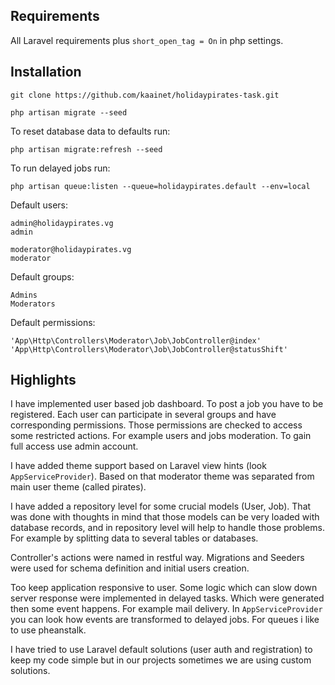 ## Requirements

All Laravel requirements plus `short_open_tag = On` in php settings.

## Installation

    git clone https://github.com/kaainet/holidaypirates-task.git

    php artisan migrate --seed

To reset database data to defaults run:

    php artisan migrate:refresh --seed

To run delayed jobs run:

    php artisan queue:listen --queue=holidaypirates.default --env=local

Default users:

    admin@holidaypirates.vg
    admin
    
    moderator@holidaypirates.vg
    moderator

Default groups:

    Admins
    Moderators

Default permissions:

    'App\Http\Controllers\Moderator\Job\JobController@index'
    'App\Http\Controllers\Moderator\Job\JobController@statusShift'

## Highlights

I have implemented user based job dashboard. To post a job you have to be registered. Each user can participate in several groups and have corresponding permissions. Those permissions are checked to access some restricted actions. For example users and jobs moderation. To gain full access use admin account.

I have added theme support based on Laravel view hints (look `AppServiceProvider`). Based on that moderator theme was separated from main user theme (called pirates).

I have added a repository level for some crucial models (User, Job). That was done with thoughts in mind that those models can be very loaded  with database records, and in repository level will help to handle those problems. For example by splitting data to several tables or databases.

Controller's actions were named in restful way. Migrations and Seeders were used for schema definition and initial users creation. 

Too keep application responsive to user. Some logic which can slow down server response were implemented in delayed tasks. Which were generated then some event happens. For example mail delivery. In `AppServiceProvider` you can look how events are transformed to delayed jobs. For queues i like to use pheanstalk.

I have tried to use Laravel default solutions (user auth and registration) to keep my code simple but in our projects sometimes we are using custom solutions.

